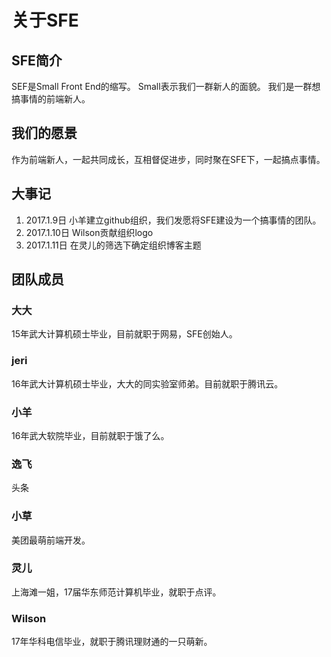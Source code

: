 # 关于SFE
## SFE简介
SEF是Small Front End的缩写。 Small表示我们一群新人的面貌。
我们是一群想搞事情的前端新人。

## 我们的愿景
作为前端新人，一起共同成长，互相督促进步，同时聚在SFE下，一起搞点事情。

## 大事记
1. 2017.1.9日 小羊建立github组织，我们发愿将SFE建设为一个搞事情的团队。
2. 2017.1.10日 Wilson贡献组织logo
3. 2017.1.11日 在灵儿的筛选下确定组织博客主题


## 团队成员
### 大大
15年武大计算机硕士毕业，目前就职于网易，SFE创始人。

### jeri
16年武大计算机硕士毕业，大大的同实验室师弟。目前就职于腾讯云。

### 小羊
16年武大软院毕业，目前就职于饿了么。

### 逸飞
头条

### 小草
美团最萌前端开发。

### 灵儿
上海滩一姐，17届华东师范计算机毕业，就职于点评。

### Wilson
17年华科电信毕业，就职于腾讯理财通的一只萌新。


